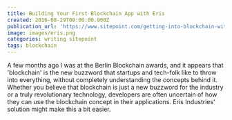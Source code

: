 ```yaml
---
title: Building Your First Blockchain App with Eris
created: 2016-08-29T00:00:00.000Z
publication_url: 'https://www.sitepoint.com/getting-into-blockchain-with-eris/'
image: images/eris.png
categories: writing sitepoint
tags: blockchain
---
```


A few months ago I was at the Berlin Blockchain awards, and it appears that 'blockchain' is the new buzzword that startups and tech-folk like to throw into everything, without completely understanding the concepts behind it. Whether you believe that blockchain is just a new buzzword for the industry or a truly revolutionary technology, developers are often uncertain of how they can use the blockchain concept in their applications. Eris Industries' solution might make this a bit easier.
